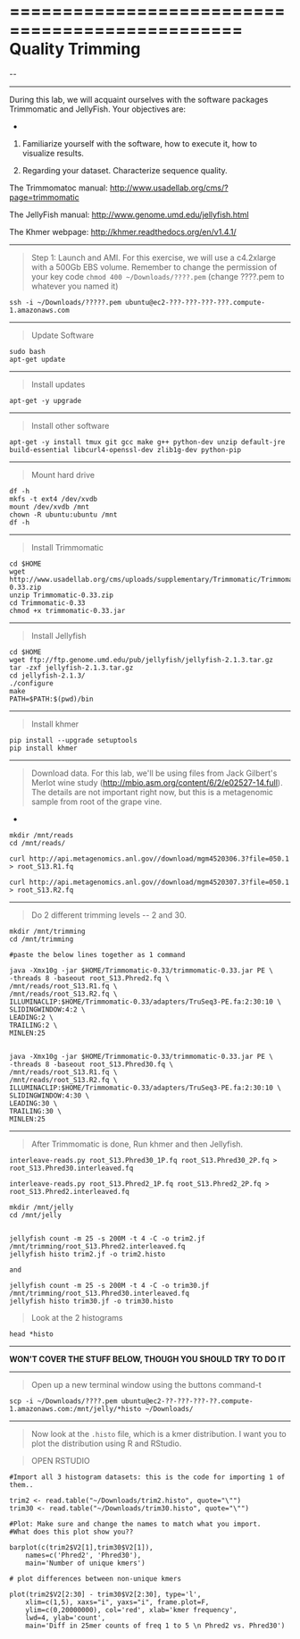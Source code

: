 ================================================
Quality Trimming
================================================

--

---

During this lab, we will acquaint ourselves with the software packages Trimmomatic and JellyFish. Your objectives are:

-

1. Familiarize yourself with the software, how to execute it, how to visualize results.

2. Regarding your dataset. Characterize sequence quality.

The Trimmomatoc manual: http://www.usadellab.org/cms/?page=trimmomatic

The JellyFish manual: http://www.genome.umd.edu/jellyfish.html

The Khmer webpage: http://khmer.readthedocs.org/en/v1.4.1/

---

> Step 1: Launch and AMI. For this exercise, we will use a c4.2xlarge with a 500Gb EBS volume. Remember to change the permission of your key code `chmod 400 ~/Downloads/????.pem` (change ????.pem to whatever you named it)


	ssh -i ~/Downloads/?????.pem ubuntu@ec2-???-???-???-???.compute-1.amazonaws.com


---

> Update Software


	sudo bash
	apt-get update


---

> Install updates


	apt-get -y upgrade


---

> Install other software


	apt-get -y install tmux git gcc make g++ python-dev unzip default-jre build-essential libcurl4-openssl-dev zlib1g-dev python-pip

---

> Mount hard drive

	df -h
	mkfs -t ext4 /dev/xvdb  
	mount /dev/xvdb /mnt  
	chown -R ubuntu:ubuntu /mnt  
	df -h


---

> Install Trimmomatic


    cd $HOME
    wget http://www.usadellab.org/cms/uploads/supplementary/Trimmomatic/Trimmomatic-0.33.zip
    unzip Trimmomatic-0.33.zip
    cd Trimmomatic-0.33
    chmod +x trimmomatic-0.33.jar


---

> Install Jellyfish


    cd $HOME
    wget ftp://ftp.genome.umd.edu/pub/jellyfish/jellyfish-2.1.3.tar.gz
    tar -zxf jellyfish-2.1.3.tar.gz
    cd jellyfish-2.1.3/
    ./configure
    make
    PATH=$PATH:$(pwd)/bin


---

> Install khmer

	pip install --upgrade setuptools
	pip install khmer

---

> Download data. For this lab, we'll be using files from Jack Gilbert's Merlot wine study (http://mbio.asm.org/content/6/2/e02527-14.full). The details are not important right now, but this is a metagenomic sample from root of the grape vine.

-


	mkdir /mnt/reads
	cd /mnt/reads/
	
	curl http://api.metagenomics.anl.gov//download/mgm4520306.3?file=050.1 > root_S13.R1.fq
	
	curl http://api.metagenomics.anl.gov//download/mgm4520307.3?file=050.1 > root_S13.R2.fq


---

> Do 2 different trimming levels -- 2 and 30.

```
mkdir /mnt/trimming
cd /mnt/trimming

#paste the below lines together as 1 command

java -Xmx10g -jar $HOME/Trimmomatic-0.33/trimmomatic-0.33.jar PE \
-threads 8 -baseout root_S13.Phred2.fq \
/mnt/reads/root_S13.R1.fq \
/mnt/reads/root_S13.R2.fq \
ILLUMINACLIP:$HOME/Trimmomatic-0.33/adapters/TruSeq3-PE.fa:2:30:10 \
SLIDINGWINDOW:4:2 \
LEADING:2 \
TRAILING:2 \
MINLEN:25


java -Xmx10g -jar $HOME/Trimmomatic-0.33/trimmomatic-0.33.jar PE \
-threads 8 -baseout root_S13.Phred30.fq \
/mnt/reads/root_S13.R1.fq \
/mnt/reads/root_S13.R2.fq \
ILLUMINACLIP:$HOME/Trimmomatic-0.33/adapters/TruSeq3-PE.fa:2:30:10 \
SLIDINGWINDOW:4:30 \
LEADING:30 \
TRAILING:30 \
MINLEN:25

```


---
> After Trimmomatic is done, Run khmer and then Jellyfish.


```
interleave-reads.py root_S13.Phred30_1P.fq root_S13.Phred30_2P.fq > root_S13.Phred30.interleaved.fq

interleave-reads.py root_S13.Phred2_1P.fq root_S13.Phred2_2P.fq > root_S13.Phred2.interleaved.fq

mkdir /mnt/jelly
cd /mnt/jelly


jellyfish count -m 25 -s 200M -t 4 -C -o trim2.jf /mnt/trimming/root_S13.Phred2.interleaved.fq
jellyfish histo trim2.jf -o trim2.histo

and

jellyfish count -m 25 -s 200M -t 4 -C -o trim30.jf /mnt/trimming/root_S13.Phred30.interleaved.fq
jellyfish histo trim30.jf -o trim30.histo

```

> Look at the 2 histograms

```
head *histo
```
---

**WON'T COVER THE STUFF BELOW, THOUGH YOU SHOULD TRY TO DO IT**

---
> Open up a new terminal window using the buttons command-t


	scp -i ~/Downloads/????.pem ubuntu@ec2-??-???-???-??.compute-1.amazonaws.com:/mnt/jelly/*histo ~/Downloads/

---

> Now look at the `.histo` file, which is a kmer distribution. I want you to plot the distribution using R and RStudio.



> OPEN RSTUDIO


    #Import all 3 histogram datasets: this is the code for importing 1 of them..
    
    trim2 <- read.table("~/Downloads/trim2.histo", quote="\"")
    trim30 <- read.table("~/Downloads/trim30.histo", quote="\"")
    
    #Plot: Make sure and change the names to match what you import.
    #What does this plot show you?? 
    
    barplot(c(trim2$V2[1],trim30$V2[1]),
        names=c('Phred2', 'Phred30'),
        main='Number of unique kmers')
    
    # plot differences between non-unique kmers
    
    plot(trim2$V2[2:30] - trim30$V2[2:30], type='l',
        xlim=c(1,5), xaxs="i", yaxs="i", frame.plot=F,
        ylim=c(0,20000000), col='red', xlab='kmer frequency',
        lwd=4, ylab='count',
        main='Diff in 25mer counts of freq 1 to 5 \n Phred2 vs. Phred30')

